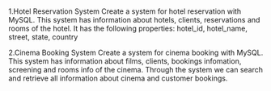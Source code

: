 # 
1.Hotel Reservation System
Create a system for hotel reservation with MySQL.
This system has information about hotels, clients, reservations and rooms of the hotel.
It has the following properties:
hotel_id, hotel_name, street, state, country

2.Cinema Booking System
Create a system for cinema booking with MySQL.
This system has information about films, clients, bookings infomation, screening and rooms info of the cinema.
Through the system we can search and retrieve all information about cinema and customer bookings.
